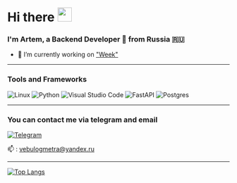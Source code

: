 <h1>Hi there  <img src="https://github.com/blackcater/blackcater/raw/main/images/Hi.gif" height="32"/></h1>

<h3>I'm Artem, a Backend Developer 🚀 from Russia 🇷🇺</h3>

- 🚀 I’m currently working on <a href="https://weekapp.ru/">"Week"</a>

---

### Tools and Frameworks

![Linux](https://img.shields.io/badge/Linux-FCC624?style=for-the-badge&logo=linux&logoColor=black)
![Python](https://img.shields.io/badge/python-3670A0?style=for-the-badge&logo=python&logoColor=ffdd54)
![Visual Studio Code](https://img.shields.io/badge/Visual%20Studio%20Code-0078d7.svg?style=for-the-badge&logo=visual-studio-code&logoColor=white)
![FastAPI](https://img.shields.io/badge/FastAPI-005571?style=for-the-badge&logo=fastapi)
![Postgres](https://img.shields.io/badge/postgres-%23316192.svg?style=for-the-badge&logo=postgresql&logoColor=white)

---

### You can contact me via telegram and email

[![Telegram](https://img.shields.io/badge/Telegram-blue.svg?style=flat-square&logo=telegram)](https://t.me/QXJ0ZW0)

📫 : <a href='mailto:vebulogmetra@yandex.ru'>vebulogmetra@yandex.ru</a>

---

[![Top Langs](https://github-readme-stats.vercel.app/api/top-langs/?username=vebulogmetra&layout=compact)](https://github.com/anuraghazra/github-readme-stats)

<!-- [![Anurag's GitHub stats](https://github-readme-stats.vercel.app/api?username=neogar1613)](https://github.com/anuraghazra/github-readme-stats) -->
